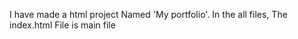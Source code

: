 I have made a html project Named 'My portfolio'.
In the all files, The index.html File is main file
